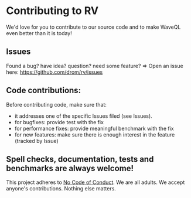 # Contributing to RV

We'd love for you to contribute to our source code and to make WaveQL even better than it is today!

## Issues

Found a bug? have idea? question? need some feature? => Open an issue here: https://github.com/drom/rv/issues

## Code contributions:

Before contributing code, make sure that:

  * it addresses one of the specific Issues filed (see Issues).
  * for bugfixes: provide test with the fix
  * for performance fixes: provide meaningful benchmark with the fix
  * for new features: make sure there is enough interest in the feature (tracked by Issue)

## Spell checks, documentation, tests and benchmarks are always welcome!

This project adheres to [No Code of Conduct](https://github.com/domgetter/NCoC).  We are all adults.  We accept anyone's contributions.  Nothing else matters.
